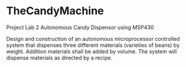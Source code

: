 # TheCandyMachine
Project Lab 2 Autonomous Candy Dispensor using MSP430

Design and construction of an autonomous microprocessor controlled system that dispenses three different materials (varieties of beans) by weight. Addition materials shall be added by volume. The system will dispense materials as directed by a recipe. 
